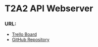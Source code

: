 # T2A2 API Webserver

### URL:
- [Trello Board](https://trello.com/b/tMSi0UZC/theresa-t2a2api)  
- [GitHub Repository](https://github.com/theresaxn/Theresa-T2A2_APIWebserver)


